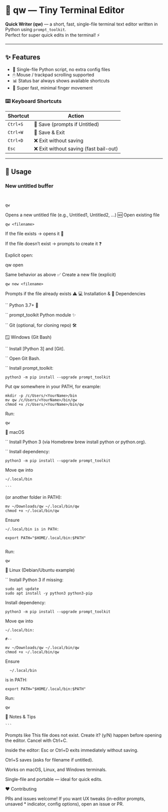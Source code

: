 # 📝 qw — Tiny Terminal Editor

**Quick Writer (qw)** — a short, fast, single-file terminal text editor written in Python using `prompt_toolkit`.  
Perfect for super quick edits in the terminal! ⚡

---

## ✨ Features

- 🐍 Single-file Python script, no extra config files  
- 🖱 Mouse / trackpad scrolling supported  
- 📊 Status bar always shows available shortcuts  
- 💨 Super fast, minimal finger movement  

### ⌨️ Keyboard Shortcuts

| Shortcut | Action |
|----------|--------|
| `Ctrl+S`  | 💾 Save (prompts if Untitled) |
| `Ctrl+W`  | 💾 Save & Exit |
| `Ctrl+D`  | ❌ Exit without saving |
| `Esc`     | ❌ Exit without saving (fast bail-out) |

---

## 🚀 Usage

### New untitled buffer
```bash


qw

```
Opens a new untitled file (e.g., Untitled1, Untitled2, …) 🆕
Open existing file

```
qw <filename>

```
If the file exists → opens it 📂

If the file doesn’t exist → prompts to create it ❓

Explicit open:

qw open <filename>

Same behavior as above ✅
Create a new file (explicit)

```
qw new <filename>

```
Prompts if the file already exists ⚠️
💻 Installation & 🔹 Dependencies

``
    Python 3.7+ 🐍

   `` prompt_toolkit Python module ✨

   `` Git (optional, for cloning repo) 🛠️

🪟 Windows (Git Bash)

   `` Install [Python 3] and [Git].

   `` Open Git Bash.

   `` Install prompt_toolkit:

```
python3 -m pip install --upgrade prompt_toolkit

```
Put qw somewhere in your PATH, for example:

```
mkdir -p /c/Users/<YourName>/bin
mv qw /c/Users/<YourName>/bin/qw
chmod +x /c/Users/<YourName>/bin/qw

```
Run:

```
qw

```
🍎 macOS

``    Install Python 3 (via Homebrew brew install python or python.org).

  ``  Install dependency:

```
python3 -m pip install --upgrade prompt_toolkit

```   
 Move qw into
    
    
    ~/.local/bin 
    
    ```
  (or another folder in PATH):

```
mv ~/Downloads/qw ~/.local/bin/qw
chmod +x ~/.local/bin/qw

```
 Ensure 
    

   ``` 
  ~/.local/bin is in PATH:

 export PATH="$HOME/.local/bin:$PATH"


```
Run:

```
qw

```
🐧 Linux (Debian/Ubuntu example)

   ``
    Install Python 3 if missing:

```
sudo apt update
sudo apt install -y python3 python3-pip

```
Install dependency:

```
python3 -m pip install --upgrade prompt_toolkit

```
Move qw into

```
~/.local/bin:

#--

mv ~/Downloads/qw ~/.local/bin/qw
chmod +x ~/.local/bin/qw
```
  Ensure 
    
```
  ~/.local/bin

```
is in PATH:

```
export PATH="$HOME/.local/bin:$PATH"

```
Run:

```
qw

```
📝 Notes & Tips

    ```
   Prompts like This file does not exist. Create it? (y/N) happen before opening the editor. Cancel with Ctrl+C.

  Inside the editor: Esc or Ctrl+D exits immediately without saving.

   Ctrl+S saves (asks for filename if untitled).

   Works on macOS, Linux, and Windows terminals.

  Single-file and portable — ideal for quick edits.

❤️ Contributing

PRs and issues welcome! If you want UX tweaks (in-editor prompts, unsaved * indicator, config options), open an issue or PR.
